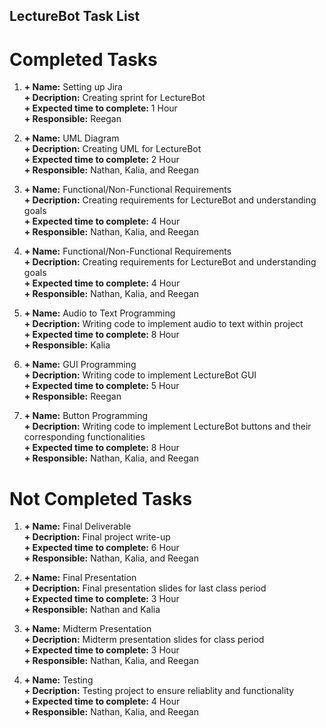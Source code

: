 ## LectureBot Task List

# Completed Tasks
1.  **+ Name:** Setting up Jira  
    **+ Decription:** Creating sprint for LectureBot  
    **+ Expected time to complete:** 1 Hour  
    **+ Responsible:** Reegan   

2.  **+ Name:** UML Diagram  
    **+ Decription:** Creating UML for LectureBot  
    **+ Expected time to complete:** 2 Hour  
    **+ Responsible:** Nathan, Kalia, and Reegan   

3.  **+ Name:** Functional/Non-Functional Requirements  
    **+ Decription:** Creating requirements for LectureBot and understanding goals   
    **+ Expected time to complete:** 4 Hour  
    **+ Responsible:** Nathan, Kalia, and Reegan   

4.  **+ Name:** Functional/Non-Functional Requirements  
    **+ Decription:** Creating requirements for LectureBot and understanding goals  
    **+ Expected time to complete:** 4 Hour  
    **+ Responsible:** Nathan, Kalia, and Reegan   

5.  **+ Name:** Audio to Text Programming  
    **+ Decription:** Writing code to implement audio to text within project  
    **+ Expected time to complete:** 8 Hour  
    **+ Responsible:** Kalia  

6.  **+ Name:** GUI Programming  
    **+ Decription:** Writing code to implement LectureBot GUI  
    **+ Expected time to complete:** 5 Hour  
    **+ Responsible:** Reegan  

7.  **+ Name:** Button Programming  
    **+ Decription:** Writing code to implement LectureBot buttons and their corresponding functionalities  
    **+ Expected time to complete:** 8 Hour  
    **+ Responsible:** Nathan, Kalia, and Reegan  

# Not Completed Tasks

1.  **+ Name:** Final Deliverable  
    **+ Decription:** Final project write-up  
    **+ Expected time to complete:** 6 Hour  
    **+ Responsible:** Nathan, Kalia, and Reegan   

2.  **+ Name:** Final Presentation  
    **+ Decription:** Final presentation slides for last class period  
    **+ Expected time to complete:** 3 Hour  
    **+ Responsible:** Nathan and Kalia  

3.  **+ Name:** Midterm Presentation  
    **+ Decription:** Midterm presentation slides for class period  
    **+ Expected time to complete:** 3 Hour  
    **+ Responsible:** Nathan, Kalia, and Reegan  

4.  **+ Name:** Testing  
    **+ Decription:** Testing project to ensure reliablity and functionality  
    **+ Expected time to complete:** 4 Hour  
    **+ Responsible:** Nathan, Kalia, and Reegan  


